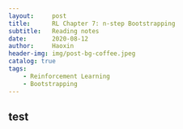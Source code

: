 ```yaml
---
layout:     post
title:      RL Chapter 7: n-step Bootstrapping
subtitle:   Reading notes
date:       2020-08-12
author:     Haoxin
header-img: img/post-bg-coffee.jpeg
catalog: true
tags:
    - Reinforcement Learning
    - Bootstrapping
---  
```


## test  
